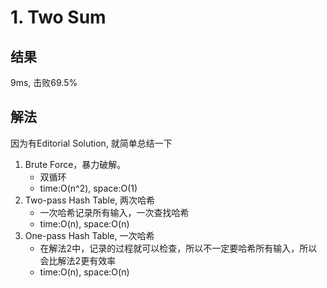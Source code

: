 # 1. Two Sum

## 结果

9ms, 击败69.5%

## 解法

因为有Editorial Solution, 就简单总结一下

1. Brute Force，暴力破解。
   - 双循环
   - time:O(n^2), space:O(1)
2. Two-pass Hash Table, 两次哈希
   - 一次哈希记录所有输入，一次查找哈希
   - time:O(n), space:O(n)
3. One-pass Hash Table, 一次哈希
   - 在解法2中，记录的过程就可以检查，所以不一定要哈希所有输入，所以会比解法2更有效率
   - time:O(n), space:O(n)
